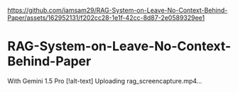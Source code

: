 
https://github.com/iamsam29/RAG-System-on-Leave-No-Context-Behind-Paper/assets/162952131/f202cc28-1e1f-42cc-8d87-2e0589329ee1
# RAG-System-on-Leave-No-Context-Behind-Paper
With Gemini 1.5 Pro
[!alt-text] Uploading rag_screencapture.mp4…

